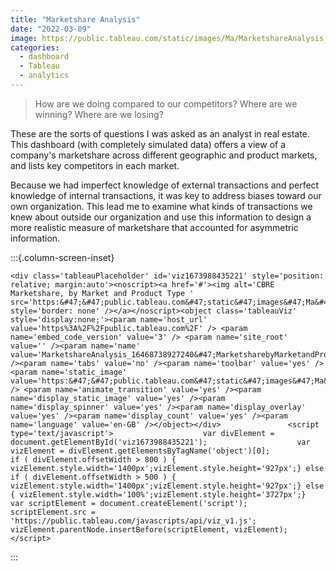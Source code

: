 ```yaml
---
title: "Marketshare Analysis"
date: "2022-03-09"
image: https://public.tableau.com/static/images/Ma/MarketshareAnalysis_16468738927240/MarketsharebyMarketandProductType/4_3.png
categories: 
  - dashboard
  - Tableau
  - analytics
---
```


> How are we doing compared to our competitors?
Where are we winning? Where are we losing?

These are the sorts of questions I was asked as an analyst in real estate. 
This dashboard (with completely simulated data) offers a view of a company's marketshare across different geographic and product markets, and lists key competitors in each market.

Because we had imperfect knowledge of external transactions and perfect knowledge of internal transactions, it was key to address biases toward our own organization. 
This lead me to examine what kinds of transactions we knew about outside our organization and use this information to design a more realistic measure of marketshare that accounted for asymmetric information.

:::{.column-screen-inset}

```{=html}
<div class='tableauPlaceholder' id='viz1673988435221' style='position: relative; margin:auto'><noscript><a href='#'><img alt='CBRE Marketshare, by Market and Product Type ' src='https:&#47;&#47;public.tableau.com&#47;static&#47;images&#47;Ma&#47;MarketshareAnalysis_16468738927240&#47;MarketsharebyMarketandProductType&#47;1_rss.png' style='border: none' /></a></noscript><object class='tableauViz'  style='display:none;'><param name='host_url' value='https%3A%2F%2Fpublic.tableau.com%2F' /> <param name='embed_code_version' value='3' /> <param name='site_root' value='' /><param name='name' value='MarketshareAnalysis_16468738927240&#47;MarketsharebyMarketandProductType' /><param name='tabs' value='no' /><param name='toolbar' value='yes' /><param name='static_image' value='https:&#47;&#47;public.tableau.com&#47;static&#47;images&#47;Ma&#47;MarketshareAnalysis_16468738927240&#47;MarketsharebyMarketandProductType&#47;1.png' /> <param name='animate_transition' value='yes' /><param name='display_static_image' value='yes' /><param name='display_spinner' value='yes' /><param name='display_overlay' value='yes' /><param name='display_count' value='yes' /><param name='language' value='en-GB' /></object></div>               <script type='text/javascript'>                    var divElement = document.getElementById('viz1673988435221');                    var vizElement = divElement.getElementsByTagName('object')[0];                    if ( divElement.offsetWidth > 800 ) { vizElement.style.width='1400px';vizElement.style.height='927px';} else if ( divElement.offsetWidth > 500 ) { vizElement.style.width='1400px';vizElement.style.height='927px';} else { vizElement.style.width='100%';vizElement.style.height='3727px';}                     var scriptElement = document.createElement('script');                    scriptElement.src = 'https://public.tableau.com/javascripts/api/viz_v1.js';                    vizElement.parentNode.insertBefore(scriptElement, vizElement);                </script>
```

:::